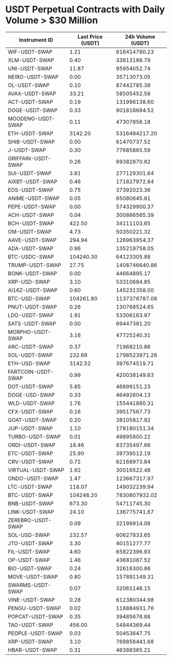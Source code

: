# USDT Perpetual Contracts with Daily Volume > $30 Million

| Instrument ID | Last Price (USDT) | 24h Volume (USDT) |
|---------------|-------------------|-------------------|
| WIF-USDT-SWAP | 1.21 | 616414790.23 |
| XLM-USDT-SWAP | 0.40 | 33613188.79 |
| UNI-USDT-SWAP | 11.87 | 95954052.74 |
| NEIRO-USDT-SWAP | 0.00 | 35713073.05 |
| OL-USDT-SWAP | 0.10 | 87442785.38 |
| AVAX-USDT-SWAP | 33.21 | 58505452.58 |
| ACT-USDT-SWAP | 0.19 | 131996138.60 |
| DOGE-USDT-SWAP | 0.33 | 901818684.52 |
| MOODENG-USDT-SWAP | 0.11 | 47307856.18 |
| ETH-USDT-SWAP | 3142.20 | 5316494217.20 |
| SHIB-USDT-SWAP | 0.00 | 61470737.52 |
| J-USDT-SWAP | 0.30 | 77685865.59 |
| GRIFFAIN-USDT-SWAP | 0.26 | 69382870.82 |
| SUI-USDT-SWAP | 3.81 | 277129301.64 |
| AIXBT-USDT-SWAP | 0.46 | 171827972.84 |
| EOS-USDT-SWAP | 0.75 | 37392023.36 |
| ANIME-USDT-SWAP | 0.05 | 65080645.81 |
| PEPE-USDT-SWAP | 0.00 | 574329900.37 |
| ACH-USDT-SWAP | 0.04 | 300886565.39 |
| BCH-USDT-SWAP | 422.50 | 34111103.65 |
| OM-USDT-SWAP | 4.73 | 50350221.32 |
| AAVE-USDT-SWAP | 294.94 | 126963954.37 |
| ADA-USDT-SWAP | 0.96 | 135218758.05 |
| BTC-USDC-SWAP | 104240.30 | 64123305.88 |
| TRUMP-USDT-SWAP | 27.75 | 1408746640.86 |
| BONK-USDT-SWAP | 0.00 | 44664895.17 |
| XRP-USD-SWAP | 3.10 | 53310684.85 |
| AI16Z-USDT-SWAP | 0.60 | 145231358.00 |
| BTC-USD-SWAP | 104261.80 | 1137378787.08 |
| PNUT-USDT-SWAP | 0.26 | 130768524.65 |
| LDO-USDT-SWAP | 1.91 | 53306163.97 |
| SATS-USDT-SWAP | 0.00 | 69447381.20 |
| MORPHO-USDT-SWAP | 3.16 | 47725240.31 |
| ARC-USDT-SWAP | 0.37 | 71968210.86 |
| SOL-USDT-SWAP | 232.69 | 1798523971.26 |
| ETH-USD-SWAP | 3142.52 | 397674519.71 |
| FARTCOIN-USDT-SWAP | 0.99 | 420038149.63 |
| DOT-USDT-SWAP | 5.85 | 46899151.23 |
| DOGE-USD-SWAP | 0.33 | 46492604.13 |
| WLD-USDT-SWAP | 1.76 | 155441880.31 |
| CFX-USDT-SWAP | 0.16 | 39517567.73 |
| GOAT-USDT-SWAP | 0.20 | 38105817.92 |
| JUP-USDT-SWAP | 1.10 | 178180151.34 |
| TURBO-USDT-SWAP | 0.01 | 49895800.22 |
| ORDI-USDT-SWAP | 18.46 | 83735497.66 |
| ETC-USDT-SWAP | 25.90 | 39739512.19 |
| CRV-USDT-SWAP | 0.72 | 62168973.84 |
| VIRTUAL-USDT-SWAP | 1.92 | 30016522.48 |
| ONDO-USDT-SWAP | 1.47 | 123667317.97 |
| LTC-USDT-SWAP | 118.07 | 149032239.94 |
| BTC-USDT-SWAP | 104248.20 | 7830807932.02 |
| BNB-USDT-SWAP | 673.30 | 54711745.30 |
| LINK-USDT-SWAP | 24.10 | 136775741.67 |
| ZEREBRO-USDT-SWAP | 0.09 | 32199914.06 |
| SOL-USD-SWAP | 232.57 | 60627833.65 |
| JTO-USDT-SWAP | 3.30 | 40151277.77 |
| FIL-USDT-SWAP | 4.60 | 65822396.93 |
| OP-USDT-SWAP | 1.46 | 43681087.52 |
| BIO-USDT-SWAP | 0.24 | 32616300.86 |
| MOVE-USDT-SWAP | 0.80 | 157891149.31 |
| SWARMS-USDT-SWAP | 0.07 | 32061148.15 |
| VINE-USDT-SWAP | 0.28 | 612380344.98 |
| PENGU-USDT-SWAP | 0.02 | 118884931.76 |
| POPCAT-USDT-SWAP | 0.35 | 39485676.88 |
| TAO-USDT-SWAP | 456.00 | 54844369.44 |
| PEOPLE-USDT-SWAP | 0.03 | 50453647.75 |
| XRP-USDT-SWAP | 3.10 | 769856441.68 |
| HBAR-USDT-SWAP | 0.31 | 46388365.21 |

